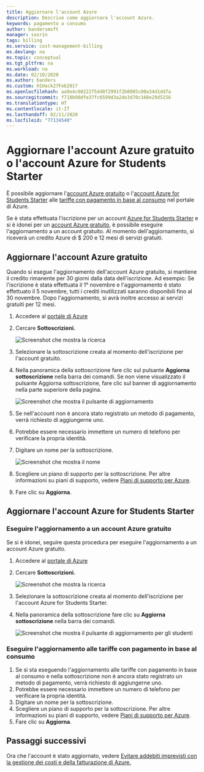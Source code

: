 ```yaml
---
title: Aggiornare l'account Azure
description: Descrive come aggiornare l'account Azure.
keywords: pagamento a consumo
author: bandersmsft
manager: sasrin
tags: billing
ms.service: cost-management-billing
ms.devlang: na
ms.topic: conceptual
ms.tgt_pltfrm: na
ms.workload: na
ms.date: 02/10/2020
ms.author: banders
ms.custom: H1Hack27Feb2017
ms.openlocfilehash: aa9e4c60222f5dd0f2991f2b0085c00a34d1dd7a
ms.sourcegitcommit: f718b98dfe37fc6599d3a2de3d70c168e29d5156
ms.translationtype: HT
ms.contentlocale: it-IT
ms.lasthandoff: 02/11/2020
ms.locfileid: "77134540"
---
```

# <a name="upgrade-your-azure-free-account-or-azure-for-students-starter-account"></a>Aggiornare l'account Azure gratuito o l'account Azure for Students Starter

È possibile aggiornare l'[account Azure gratuito](https://azure.microsoft.com/free/) o l'[account Azure for Students Starter](https://azure.microsoft.com/offers/ms-azr-0144p/) alle [tariffe con pagamento in base al consumo](https://azure.microsoft.com/offers/ms-azr-0003p/) nel portale di Azure.

Se è stata effettuata l'iscrizione per un account [Azure for Students Starter](https://azure.microsoft.com/offers/ms-azr-0144p/) e si è idonei per un [account Azure gratuito](https://azure.microsoft.com/free/), è possibile eseguire l'aggiornamento a un account gratuito. Al momento dell'aggiornamento, si riceverà un credito Azure di $ 200 e 12 mesi di servizi gratuiti.

<a id="freetrial"></a>

## <a name="upgrade-your-azure-free-account"></a>Aggiornare l'account Azure gratuito

Quando si esegue l'aggiornamento dell'account Azure gratuito, si mantiene il credito rimanente per 30 giorni dalla data dell'iscrizione. Ad esempio: Se l'iscrizione è stata effettuata il 1° novembre e l'aggiornamento è stato effettuato il 5 novembre, tutti i crediti inutilizzati saranno disponibili fino al 30 novembre. Dopo l'aggiornamento, si avrà inoltre accesso ai servizi gratuiti per 12 mesi.

1. Accedere al [portale di Azure](https://portal.azure.com)
1. Cercare **Sottoscrizioni.**

    ![Screenshot che mostra la ricerca](./media/upgrade-azure-subscription/search-subscriptions-ibiza.png)

1. Selezionare la sottoscrizione creata al momento dell'iscrizione per l'account gratuito.
1. Nella panoramica della sottoscrizione fare clic sul pulsante **Aggiorna sottoscrizione** nella barra dei comandi. Se non viene visualizzato il pulsante Aggiorna sottoscrizione, fare clic sul banner di aggiornamento nella parte superiore della pagina.

    ![Screenshot che mostra il pulsante di aggiornamento](./media/upgrade-azure-subscription/free-upgrade-button.png)

1. Se nell'account non è ancora stato registrato un metodo di pagamento, verrà richiesto di aggiungerne uno.

1. Potrebbe essere necessario immettere un numero di telefono per verificare la propria identità.

1. Digitare un nome per la sottoscrizione.

     ![Screenshot che mostra il nome](./media/upgrade-azure-subscription/free-upgrade-name.png)

1. Scegliere un piano di supporto per la sottoscrizione. Per altre informazioni su piani di supporto, vedere [Piani di supporto per Azure](https://azure.microsoft.com/us/support/plans/).

1. Fare clic su **Aggiorna**.

<a id="student"></a>

## <a name="upgrade-your-azure-for-students-starter-account"></a>Aggiornare l'account Azure for Students Starter

### <a name="upgrade-to-an-azure-free-account"></a>Eseguire l'aggiornamento a un account Azure gratuito

Se si è idonei, seguire questa procedura per eseguire l'aggiornamento a un account Azure gratuito.

1. Accedere al [portale di Azure](https://portal.azure.com)
1. Cercare **Sottoscrizioni.**

    ![Screenshot che mostra la ricerca](./media/upgrade-azure-subscription/search-subscriptions-ibiza.png)

1. Selezionare la sottoscrizione creata al momento dell'iscrizione per l'account Azure for Students Starter.
1. Nella panoramica della sottoscrizione fare clic su **Aggiorna sottoscrizione** nella barra dei comandi.

    ![Screenshot che mostra il pulsante di aggiornamento per gli studenti](./media/upgrade-azure-subscription/student-upgrade-ibiza.png)

### <a name="upgrade-to-pay-as-you-go-rates"></a>Eseguire l'aggiornamento alle tariffe con pagamento in base al consumo

1. Se si sta eseguendo l'aggiornamento alle tariffe con pagamento in base al consumo e nella sottoscrizione non è ancora stato registrato un metodo di pagamento, verrà richiesto di aggiungerne uno.
1. Potrebbe essere necessario immettere un numero di telefono per verificare la propria identità.
1. Digitare un nome per la sottoscrizione.
1. Scegliere un piano di supporto per la sottoscrizione. Per altre informazioni su piani di supporto, vedere [Piani di supporto per Azure](https://azure.microsoft.com/us/support/plans/).
1. Fare clic su **Aggiorna**.

## <a name="next-steps"></a>Passaggi successivi

Ora che l'account è stato aggiornato, vedere [Evitare addebiti imprevisti con la gestione dei costi e della fatturazione di Azure.](getting-started.md)
